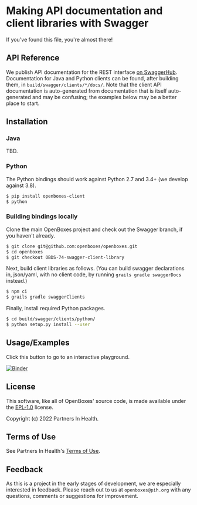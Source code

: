 # Making API documentation and client libraries with Swagger

If you've found this file, you're almost there!

## API Reference

We publish API documentation for the REST interface
[on SwaggerHub](https://app.swaggerhub.com/apis-docs/openboxes/api/).
Documentation for Java and Python clients can be found, after building
them, in `build/swagger/clients/*/docs/`. Note that the client API
documentation is auto-generated from documentation that is itself
auto-generated and may be confusing; the examples below may be a better
place to start.

## Installation

### Java

TBD.

### Python

The Python bindings should work against Python 2.7 and 3.4+ (we develop
against 3.8).

```sh
$ pip install openboxes-client
$ python
```

### Building bindings locally

Clone the main OpenBoxes project and check out the Swagger branch, if you
haven't already.

```sh
$ git clone git@github.com:openboxes/openboxes.git
$ cd openboxes
$ git checkout OBDS-74-swagger-client-library
```

Next, build client libraries as follows. (You can build swagger declarations in,
json/yaml, with no client code, by running `grails gradle swaggerDocs` instead.)

```sh
$ npm ci
$ grails gradle swaggerClients
```

Finally, install required Python packages.

```sh
$ cd build/swagger/clients/python/
$ python setup.py install --user
```

## Usage/Examples

Click this button to go to an interactive playground.

[![Binder](https://mybinder.org/badge_logo.svg)](https://mybinder.org/v2/gh/mdpearson/openboxes-python-client.git/HEAD?labpath=demo.ipynb)

## License

This software, like all of OpenBoxes' source code, is made available
under the [EPL-1.0](https://opensource.org/licenses/eclipse-1.0.php)
license.

Copyright (c) 2022 Partners In Health.

## Terms of Use

See Partners In Health's [Terms of Use](https://www.pih.org/pages/terms).

## Feedback

As this is a project in the early stages of development, we are
especially interested in feedback. Please reach out to us at
`openboxes@pih.org` with any questions, comments or suggestions for
improvement.
